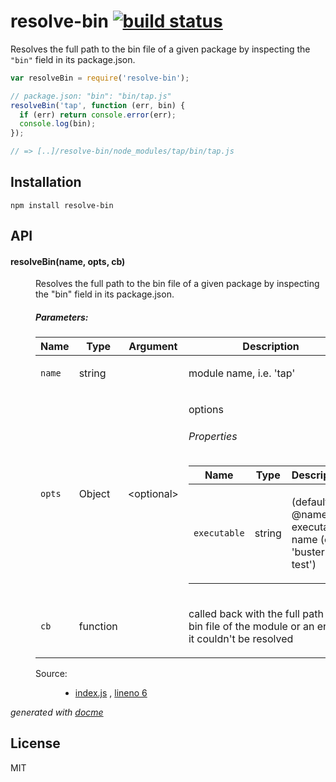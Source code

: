 # resolve-bin [![build status](https://secure.travis-ci.org/thlorenz/resolve-bin.png)](http://travis-ci.org/thlorenz/resolve-bin)

Resolves the full path to the bin file of a given package by inspecting the `"bin"` field in its package.json.

```js
var resolveBin = require('resolve-bin');

// package.json: "bin": "bin/tap.js"
resolveBin('tap', function (err, bin) {
  if (err) return console.error(err);
  console.log(bin);  
});

// => [..]/resolve-bin/node_modules/tap/bin/tap.js
```

## Installation

    npm install resolve-bin

## API


<!-- START docme generated API please keep comment here to allow auto update -->
<!-- DON'T EDIT THIS SECTION, INSTEAD RE-RUN docme TO UPDATE -->

<div>
<div class="jsdoc-githubify">
<section>
<article>
<div class="container-overview">
<dl class="details">
</dl>
</div>
<dl>
<dt>
<h4 class="name" id="resolveBin"><span class="type-signature"></span>resolveBin<span class="signature">(name, <span class="optional">opts</span>, cb)</span><span class="type-signature"></span></h4>
</dt>
<dd>
<div class="description">
<p>Resolves the full path to the bin file of a given package by inspecting the &quot;bin&quot; field in its package.json.</p>
</div>
<h5>Parameters:</h5>
<table class="params">
<thead>
<tr>
<th>Name</th>
<th>Type</th>
<th>Argument</th>
<th class="last">Description</th>
</tr>
</thead>
<tbody>
<tr>
<td class="name"><code>name</code></td>
<td class="type">
<span class="param-type">string</span>
</td>
<td class="attributes">
</td>
<td class="description last"><p>module name, i.e. 'tap'</p></td>
</tr>
<tr>
<td class="name"><code>opts</code></td>
<td class="type">
<span class="param-type">Object</span>
</td>
<td class="attributes">
&lt;optional><br>
</td>
<td class="description last"><p>options</p>
<h6>Properties</h6>
<table class="params">
<thead>
<tr>
<th>Name</th>
<th>Type</th>
<th class="last">Description</th>
</tr>
</thead>
<tbody>
<tr>
<td class="name"><code>executable</code></td>
<td class="type">
<span class="param-type">string</span>
</td>
<td class="description last"><p>(default: @name) executable name (e.g. 'buster-test')</p></td>
</tr>
</tbody>
</table>
</td>
</tr>
<tr>
<td class="name"><code>cb</code></td>
<td class="type">
<span class="param-type">function</span>
</td>
<td class="attributes">
</td>
<td class="description last"><p>called back with the full path to the bin file of the module or an error if it couldn't be resolved</p></td>
</tr>
</tbody>
</table>
<dl class="details">
<dt class="tag-source">Source:</dt>
<dd class="tag-source"><ul class="dummy">
<li>
<a href="https://github.com/thlorenz/resolve-bin/blob/master/index.js">index.js</a>
<span>, </span>
<a href="https://github.com/thlorenz/resolve-bin/blob/master/index.js#L6">lineno 6</a>
</li>
</ul></dd>
</dl>
</dd>
</dl>
</article>
</section>
</div>

*generated with [docme](https://github.com/thlorenz/docme)*
</div>
<!-- END docme generated API please keep comment here to allow auto update -->

## License

MIT
